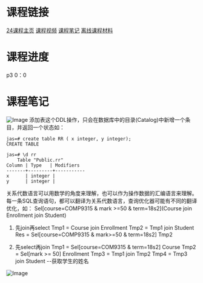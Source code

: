 # 课程链接
[24课程主页](https://cgi.cse.unsw.edu.au/~cs9315/24T1/index.php)
[课程视频](https://www.bilibili.com/video/BV1qXoqYHErC?spm_id_from=333.788.videopod.episodes&vd_source=28de2b83f4d42d39469471953b83bc66&p=2)
[课程笔记](https://vwong.dev/notes/COMP9315/)
[离线课程材料](https://github.com/weil0819/COMP9315)

# 课程进度
p3 0：0

# 课程笔记
![Image](https://github.com/user-attachments/assets/0aac4ede-62de-4b67-ae17-6672f4089ff2)
添加表这个DDL操作，只会在数据库中的目录(Catalog)中新增一个条目，并返回一个状态如：
```psql
jas=# create table RR ( x integer, y integer);
CREATE TABLE

jas=# \d rr
    Table "Public.rr"
Column | Type   | Modifiers
-------+---------+-----------
x      | integer |
y      | integer |      
``` 

关系代数语言可以用数学的角度来理解，也可以作为操作数据的汇编语言来理解。
每一条SQL查询语句，都可以翻译为关系代数语言，查询优化器可能有不同的翻译优化，如：
Sel[course=COMP9315 & mark >=50 & term=18s2](Course join Enrollment join Student)

1. 先join再select
Tmp1 = Course join Enrollment
Tmp2 = Tmp1 join Student
Res = Sel[course=COMP9315 & mark>=50 & term=18s2] Tmp2

2. 先select再join
Tmp1 = Sel[course=COM9315 & term=18s2] Course
Tmp2 = Sel[mark >= 50] Enrollment
Tmp3 = Tmp1 join Tmp2
Tmp4 = Tmp3 join Student --获取学生的姓名

![Image](https://github.com/user-attachments/assets/b3c0d3da-635d-4533-91a6-7cf0f20ac5e7)



